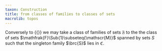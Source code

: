 ```yaml
---
taxon: Construction
title: from classes of families to classes of sets
macrolib: topos
---
```


Conversely to {{<cref frct-002M>}} we may take a class of families of sets $\mathfrak{F}$ to the the class of sets $\mathfrak{F}\Sub{1}\subseteq{\mathscr{M}}$ spanned by sets $S$ such that the singleton family $\brc{S}$ lies in $\mathfrak{C}$.
